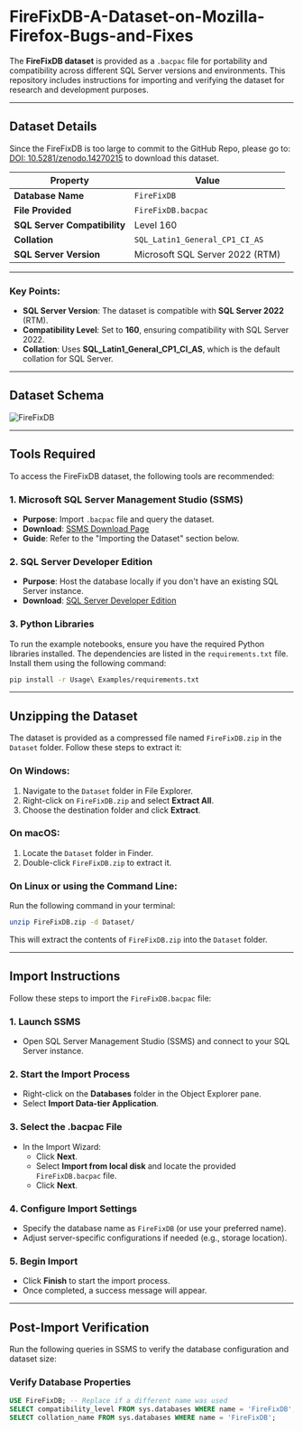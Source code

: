# FireFixDB-A-Dataset-on-Mozilla-Firefox-Bugs-and-Fixes

The **FireFixDB dataset** is provided as a `.bacpac` file for portability and compatibility across different SQL Server versions and environments. This repository includes instructions for importing and verifying the dataset for research and development purposes.

---

## Dataset Details

Since the FireFixDB is too large to commit to the GitHub Repo, please go to: [DOI: 10.5281/zenodo.14270215](https://zenodo.org/records/14270215) to download this dataset.

| **Property**                 | **Value**                             |
| ---------------------------- | ------------------------------------- |
| **Database Name**            | `FireFixDB`                           |
| **File Provided**            | `FireFixDB.bacpac`                    |
| **SQL Server Compatibility** | Level 160                             |
| **Collation**                | `SQL_Latin1_General_CP1_CI_AS`        |
| **SQL Server Version**       | Microsoft SQL Server 2022 (RTM)       |

---

### Key Points:

- **SQL Server Version**: The dataset is compatible with **SQL Server 2022** (RTM).
- **Compatibility Level**: Set to **160**, ensuring compatibility with SQL Server 2022.
- **Collation**: Uses **SQL_Latin1_General_CP1_CI_AS**, which is the default collation for SQL Server.

---

## Dataset Schema
![FireFixDB](https://github.com/user-attachments/assets/78b2c1ad-e17a-4f1f-b3f2-c1a0948f40b4)

---

## Tools Required

To access the FireFixDB dataset, the following tools are recommended:

### 1. Microsoft SQL Server Management Studio (SSMS)

- **Purpose**: Import `.bacpac` file and query the dataset.
- **Download**: [SSMS Download Page](https://learn.microsoft.com/sql/ssms/download-sql-server-management-studio-ssms)
- **Guide**: Refer to the "Importing the Dataset" section below.

### 2. SQL Server Developer Edition

- **Purpose**: Host the database locally if you don't have an existing SQL Server instance.
- **Download**: [SQL Server Developer Edition](https://www.microsoft.com/sql-server/sql-server-downloads)

### 3. Python Libraries

To run the example notebooks, ensure you have the required Python libraries installed. The dependencies are listed in the `requirements.txt` file. Install them using the following command:

```bash
pip install -r Usage\ Examples/requirements.txt
```

---

## Unzipping the Dataset

The dataset is provided as a compressed file named `FireFixDB.zip` in the `Dataset` folder. Follow these steps to extract it:

### On Windows:

1. Navigate to the `Dataset` folder in File Explorer.
2. Right-click on `FireFixDB.zip` and select **Extract All**.
3. Choose the destination folder and click **Extract**.

### On macOS:

1. Locate the `Dataset` folder in Finder.
2. Double-click `FireFixDB.zip` to extract it.

### On Linux or using the Command Line:

Run the following command in your terminal:

```bash
unzip FireFixDB.zip -d Dataset/
```

This will extract the contents of `FireFixDB.zip` into the `Dataset` folder.

---

## Import Instructions

Follow these steps to import the `FireFixDB.bacpac` file:

### 1. Launch SSMS

- Open SQL Server Management Studio (SSMS) and connect to your SQL Server instance.

### 2. Start the Import Process

- Right-click on the **Databases** folder in the Object Explorer pane.
- Select **Import Data-tier Application**.

### 3. Select the .bacpac File

- In the Import Wizard:
  - Click **Next**.
  - Select **Import from local disk** and locate the provided `FireFixDB.bacpac` file.
  - Click **Next**.

### 4. Configure Import Settings

- Specify the database name as `FireFixDB` (or use your preferred name).
- Adjust server-specific configurations if needed (e.g., storage location).

### 5. Begin Import

- Click **Finish** to start the import process.
- Once completed, a success message will appear.

---

## Post-Import Verification

Run the following queries in SSMS to verify the database configuration and dataset size:

### Verify Database Properties

```sql
USE FireFixDB; -- Replace if a different name was used
SELECT compatibility_level FROM sys.databases WHERE name = 'FireFixDB';
SELECT collation_name FROM sys.databases WHERE name = 'FireFixDB';
```
